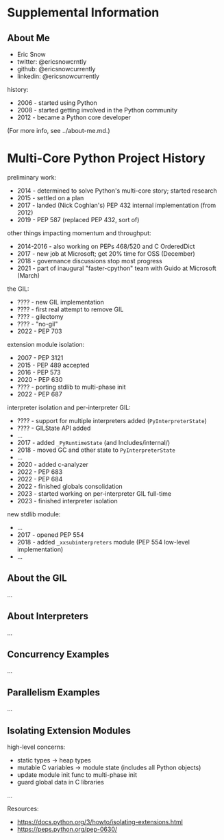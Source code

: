 # Supplemental Information


## About Me

* Eric Snow
* twitter: @ericsnowcrntly
* github: @ericsnowcurrently
* linkedin: @ericsnowcurrently

history:

* 2006 - started using Python
* 2008 - started getting involved in the Python community
* 2012 - became a Python core developer

(For more info, see ../about-me.md.)


# Multi-Core Python Project History

preliminary work:

* 2014 - determined to solve Python's multi-core story; started research
* 2015 - settled on a plan
* 2017 - landed (Nick Coghlan's) PEP 432 internal implementation (from 2012)
* 2019 - PEP 587 (replaced PEP 432, sort of)

other things impacting momentum and throughput:

* 2014-2016 - also working on PEPs 468/520 and C OrderedDict
* 2017 - new job at Microsoft; get 20% time for OSS (December)
* 2018 - governance discussions stop most progress
* 2021 - part of inaugural "faster-cpython" team with Guido at Microsoft (March)

the GIL:

* ???? - new GIL implementation
* ???? - first real attempt to remove GIL
* ???? - gilectomy
* ???? - "no-gil"
* 2022 - PEP 703

extension module isolation:

* 2007 - PEP 3121
* 2015 - PEP 489 accepted
* 2016 - PEP 573
* 2020 - PEP 630
* ???? - porting stdlib to multi-phase init
* 2022 - PEP 687

interpreter isolation and per-interpreter GIL:

* ???? - support for multiple interpreters added (`PyInterpreterState`)
* ???? - GILState API added
* ...
* 2017 - added `_PyRuntimeState` (and Includes/internal/)
* 2018 - moved GC and other state to `PyInterpreterState`
* ...
* 2020 - added c-analyzer
* 2022 - PEP 683
* 2022 - PEP 684
* 2022 - finished globals consolidation
* 2023 - started working on per-interpreter GIL full-time
* 2023 - finished interpreter isolation

new stdlib module:

* ...
* 2017 - opened PEP 554
* 2018 - added `_xxsubinterpreters` module (PEP 554 low-level implementation)
* ...


## About the GIL

...


## About Interpreters

...


## Concurrency Examples

...


## Parallelism Examples

...


## Isolating Extension Modules

high-level concerns:

* static types -> heap types
* mutable C variables -> module state  (includes all Python objects)
* update module init func to multi-phase init
* guard global data in C libraries

...

Resources:

* https://docs.python.org/3/howto/isolating-extensions.html
* https://peps.python.org/pep-0630/
